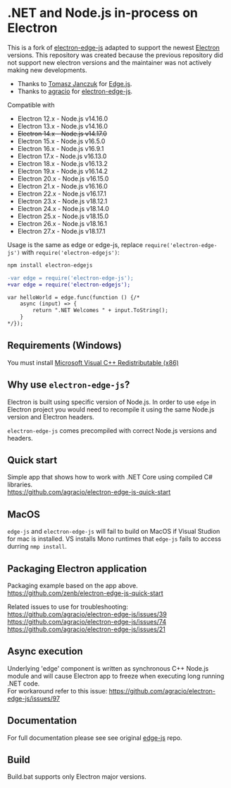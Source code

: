 # .NET and Node.js in-process on Electron

This is a fork of [electron-edge-js](https://github.com/agracio/electron-edge-js) adapted to support the newest [Electron](https://github.com/electron/electron/) versions. This repository was created because the previous repository did not support new electron versions and the maintainer was not actively making new developments.

- Thanks to [Tomasz Janczuk](https://github.com/tjanczuk) for [Edge.js](https://github.com/tjanczuk/edge).
- Thanks to [agracio](https://github.com/agracio) for [electron-edge-js](https://github.com/agracio/electron-edge-js).

Compatible with

- Electron 12.x - Node.js v14.16.0
- Electron 13.x - Node.js v14.16.0
- ~~Electron 14.x - Node.js v14.17.0~~
- Electron 15.x - Node.js v16.5.0
- Electron 16.x - Node.js v16.9.1
- Electron 17.x - Node.js v16.13.0
- Electron 18.x - Node.js v16.13.2
- Electron 19.x - Node.js v16.14.2
- Electron 20.x - Node.js v16.15.0
- Electron 21.x - Node.js v16.16.0
- Electron 22.x - Node.js v16.17.1
- Electron 23.x - Node.js v18.12.1
- Electron 24.x - Node.js v18.14.0
- Electron 25.x - Node.js v18.15.0
- Electron 26.x - Node.js v18.16.1
- Electron 27.x - Node.js v18.17.1

Usage is the same as edge or edge-js, replace `require('electron-edge-js')` with `require('electron-edgejs')`:

```bash
npm install electron-edgejs
```

```diff
-var edge = require('electron-edge-js');
+var edge = require('electron-edgejs');

var helloWorld = edge.func(function () {/*
    async (input) => {
        return ".NET Welcomes " + input.ToString();
    }
*/});
```

## Requirements (Windows)

You must install [Microsoft Visual C++ Redistributable (x86)](https://www.microsoft.com/en-us/download/details.aspx?id=52685)

## Why use `electron-edge-js`?

Electron is built using specific version of Node.js. In order to use `edge` in Electron project you would need to recompile it using the same Node.js version and Electron headers.

`electron-edge-js` comes precompiled with correct Node.js versions and headers.

## Quick start

Simple app that shows how to work with .NET Core using compiled C# libraries.  
<https://github.com/agracio/electron-edge-js-quick-start>

## MacOS

`edge-js` and `electron-edge-js` will fail to build on MacOS if Visual Studion for mac is installed.
VS installs Mono runtimes that `edge-js` fails to access durring `nmp install`.

## Packaging Electron application

Packaging example based on the app above.  
<https://github.com/zenb/electron-edge-js-quick-start>

Related issues to use for troubleshooting:  
<https://github.com/agracio/electron-edge-js/issues/39>  
<https://github.com/agracio/electron-edge-js/issues/74>  
<https://github.com/agracio/electron-edge-js/issues/21>

## Async execution

Underlying 'edge' component is written as synchronous C++ Node.js module and will cause Electron app to freeze when executing long running .NET code.  
For workaround refer to this issue: <https://github.com/agracio/electron-edge-js/issues/97>

## Documentation

For full documentation please see see original [edge-js](https://github.com/agracio/edge-js) repo.

## Build

Build.bat supports only Electron major versions.
